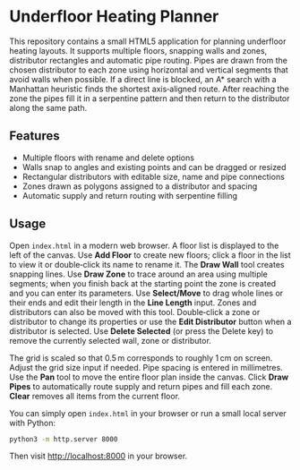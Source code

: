 # Underfloor Heating Planner

This repository contains a small HTML5 application for planning underfloor
heating layouts. It supports multiple floors, snapping walls and zones,
distributor rectangles and automatic pipe routing.
Pipes are drawn from the chosen distributor to each zone using horizontal and
vertical segments that avoid walls when possible. If a direct line is blocked,
an A* search with a Manhattan heuristic finds the shortest axis‑aligned route.
After reaching the zone the pipes fill it in a serpentine pattern and then
return to the distributor along the same path.

## Features

- Multiple floors with rename and delete options
- Walls snap to angles and existing points and can be dragged or resized
- Rectangular distributors with editable size, name and pipe connections
- Zones drawn as polygons assigned to a distributor and spacing
- Automatic supply and return routing with serpentine filling

## Usage

Open `index.html` in a modern web browser. A floor list is displayed to the left of the canvas. Use **Add Floor** to create new floors; click a floor in the list to view it or double‑click its name to rename it.
The **Draw Wall** tool creates snapping lines. Use **Draw Zone** to trace around an area using multiple segments; when you finish back at the starting point the zone is created and you can enter its parameters. Use **Select/Move** to drag whole lines or their ends and edit their length in the **Line Length** input. Zones and distributors can also be moved with this tool. Double‑click a zone or distributor to change its properties or use the **Edit Distributor** button when a distributor is selected. Use **Delete Selected** (or press the Delete key) to remove the currently selected wall, zone or distributor.

The grid is scaled so that 0.5 m corresponds to roughly 1 cm on screen. Adjust the grid size input if needed. Pipe spacing is entered in millimetres. Use the **Pan** tool to move the entire floor plan inside the canvas. Click **Draw Pipes** to automatically route supply and return pipes and fill each zone. **Clear** removes all items from the current floor.

You can simply open `index.html` in your browser or run a small local server
with Python:

```bash
python3 -m http.server 8000
```

Then visit [http://localhost:8000](http://localhost:8000) in your browser.
